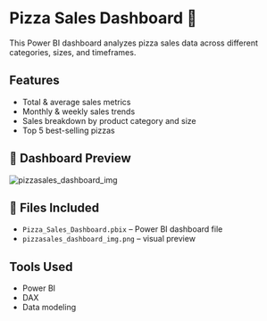 # Pizza Sales Dashboard 🍕

This Power BI dashboard analyzes pizza sales data across different categories, sizes, and timeframes.

## Features
- Total & average sales metrics
- Monthly & weekly sales trends
- Sales breakdown by product category and size
- Top 5 best-selling pizzas

## 📸 Dashboard Preview
![pizzasales_dashboard_img](https://github.com/user-attachments/assets/c044553a-3f34-4596-a432-5d8cad3c5538)


## 📂 Files Included
- `Pizza_Sales_Dashboard.pbix` – Power BI dashboard file
- `pizzasales_dashboard_img.png` – visual preview

## Tools Used
- Power BI
- DAX
- Data modeling
